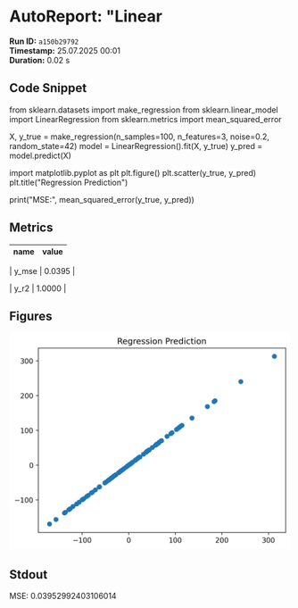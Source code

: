 # AutoReport: "Linear

**Run ID:** `a150b29792`  
**Timestamp:** 25.07.2025 00:01  
**Duration:** 0.02 s  

## Code Snippet
from sklearn.datasets import make_regression
from sklearn.linear_model import LinearRegression
from sklearn.metrics import mean_squared_error

X, y_true = make_regression(n_samples=100, n_features=3, noise=0.2, random_state=42)
model = LinearRegression().fit(X, y_true)
y_pred = model.predict(X)

import matplotlib.pyplot as plt
plt.figure()
plt.scatter(y_true, y_pred)
plt.title("Regression Prediction")

print("MSE:", mean_squared_error(y_true, y_pred))




## Metrics
| name | value |
|------|------:|

| y_mse | 0.0395 |

| y_r2 | 1.0000 |




## Figures

![figure_1.png](./a150b29792_figs/figure_1.png)




## Stdout
MSE: 0.03952992403106014






